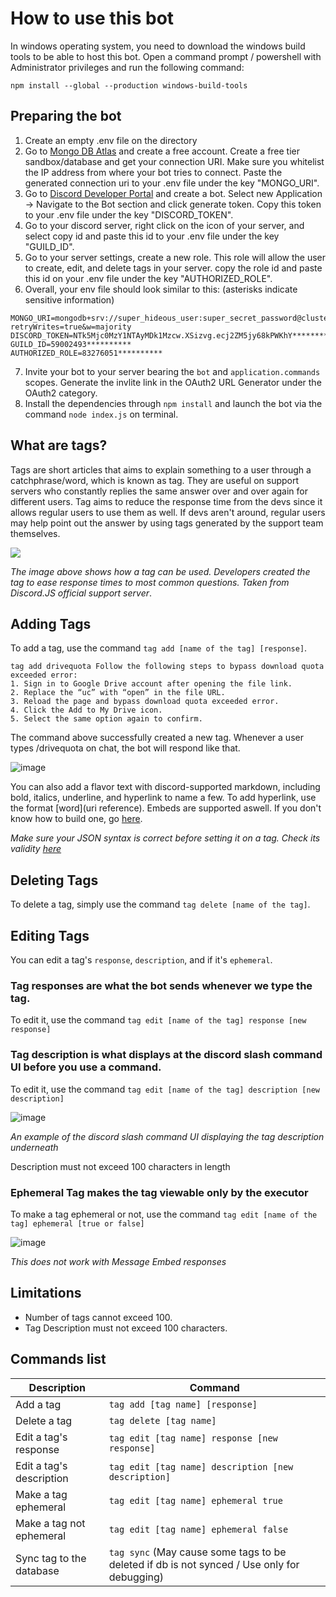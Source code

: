 # How to use this bot
In windows operating system, you need to download the windows build tools to be able to host this bot. Open a command prompt / powershell with Administrator privileges and run the following command:
```
npm install --global --production windows-build-tools
```

## Preparing the bot
1. Create an empty .env file on the directory
2. Go to [Mongo DB Atlas](https://cloud.mongodb.com) and create a free account. Create a free tier sandbox/database and get your connection URI. Make sure you whitelist the IP address from where your bot tries to connect. Paste the generated connection uri to your .env file under the key "MONGO_URI". 
3. Go to [Discord Developer Portal](https://discord.com/developers/applications) and create a bot. Select new Application -> Navigate to the Bot section and click generate token. Copy this token to your .env file under the key "DISCORD_TOKEN".
4. Go to your discord server, right click on the icon of your server, and select copy id and paste this id to your .env file under the key "GUILD_ID".
5. Go to your server settings, create a new role. This role will allow the user to create, edit, and delete tags in your server. copy the role id and paste this id on your .env file under the key "AUTHORIZED_ROLE".
6. Overall, your env file should look similar to this: (asterisks indicate sensitive information)
```env
MONGO_URI=mongodb+srv://super_hideous_user:super_secret_password@cluster0.****.mongodb.net/*********?retryWrites=true&w=majority
DISCORD_TOKEN=NTk5Mjc0MzY1NTAyMDk1Mzcw.XSizvg.ecj2ZM5jy68kPWKhY**********
GUILD_ID=59002493**********
AUTHORIZED_ROLE=83276051**********
``` 
7. Invite your bot to your server bearing the `bot` and `application.commands` scopes. Generate the invlite link in the OAuth2 URL Generator under the OAuth2 category.
8. Install the dependencies through `npm install` and launch the bot via the command `node index.js` on terminal.



## What are tags?
Tags are short articles that aims to explain something to a user through a catchphrase/word, which is known as tag. They are useful on support servers who constantly replies the same answer over and over again for different users. Tag aims to reduce the response time from the devs since it allows regular users to use them as well. If devs aren't around, regular users may help point out the answer by using tags generated by the support team themselves.

![](https://media.discordapp.net/attachments/590024931916644376/832781288191557682/unknown.png)

*The image above shows how a tag can be used. Developers created the tag to ease response times to most common questions. Taken from Discord.JS official support server*.

## Adding Tags
To add a tag, use the command `tag add [name of the tag] [response]`.
```
tag add drivequota Follow the following steps to bypass download quota exceeded error:
1. Sign in to Google Drive account after opening the file link.
2. Replace the “uc” with “open” in the file URL.
3. Reload the page and bypass download quota exceeded error.
4. Click the Add to My Drive icon.
5. Select the same option again to confirm.
```
The command above successfully created a new tag. Whenever a user types /drivequota on chat, the bot will respond like that.

![image](https://user-images.githubusercontent.com/56829176/115097270-b4daa380-9f5b-11eb-90f7-b026a723c8f8.png)

You can also add a flavor text with discord-supported markdown, including bold, italics, underline, and hyperlink to name a few. To add hyperlink, use the format [word]\(uri reference). Embeds are supported aswell. If you don't know how to build one, go [here](https://leovoel.github.io/embed-visualizer/).

*Make sure your JSON syntax is correct before setting it on a tag. Check its validity [here](https://jsonformatter.curiousconcept.com/#)*

## Deleting Tags
To delete a tag, simply use the command `tag delete [name of the tag]`.

## Editing Tags
You can edit a tag's `response`, `description`, and if it's `ephemeral`.
### Tag responses are what the bot sends whenever we type the tag. 
To edit it, use the command `tag edit [name of the tag] response [new response]`
### Tag description is what displays at the discord slash command UI before you use a command.
To edit it, use the command `tag edit [name of the tag] description [new description]`

![image](https://user-images.githubusercontent.com/56829176/115098801-a0e76f80-9f64-11eb-89ec-507fc00180f6.png)

*An example of the discord slash command UI displaying the tag description underneath*

Description must not exceed 100 characters in length
### Ephemeral Tag makes the tag viewable only by the executor
To make a tag ephemeral or not, use the command `tag edit [name of the tag] ephemeral [true or false]`

![image](https://user-images.githubusercontent.com/56829176/115098838-eb68ec00-9f64-11eb-9f71-0b3db88838a9.png)


*This does not work with Message Embed responses*

## Limitations
* Number of tags cannot exceed 100.
* Tag Description must not exceed 100 characters.

## Commands list
| Description | Command |
|---|---|
Add a tag | `tag add [tag name] [response]`
Delete a tag | `tag delete [tag name]`
Edit a tag's response | `tag edit [tag name] response [new response]`
Edit a tag's description | `tag edit [tag name] description [new description]`
Make a tag ephemeral | `tag edit [tag name] ephemeral true`
Make a tag not ephemeral | `tag edit [tag name] ephemeral false`
Sync tag to the database | `tag sync` (May cause some tags to be deleted if db is not synced / Use only for debugging)
